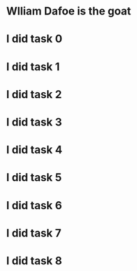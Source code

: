 # Wlliam Dafoe is the goat
# I did task 0
# I did task 1
# I did task 2
# I did task 3
# I did task 4
# I did task 5
# I did task 6
# I did task 7
# I did task 8